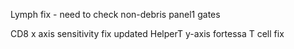 Lymph fix - need to check non-debris panel1 gates

CD8 x axis sensitivity fix
updated HelperT y-axis
fortessa T cell fix 

